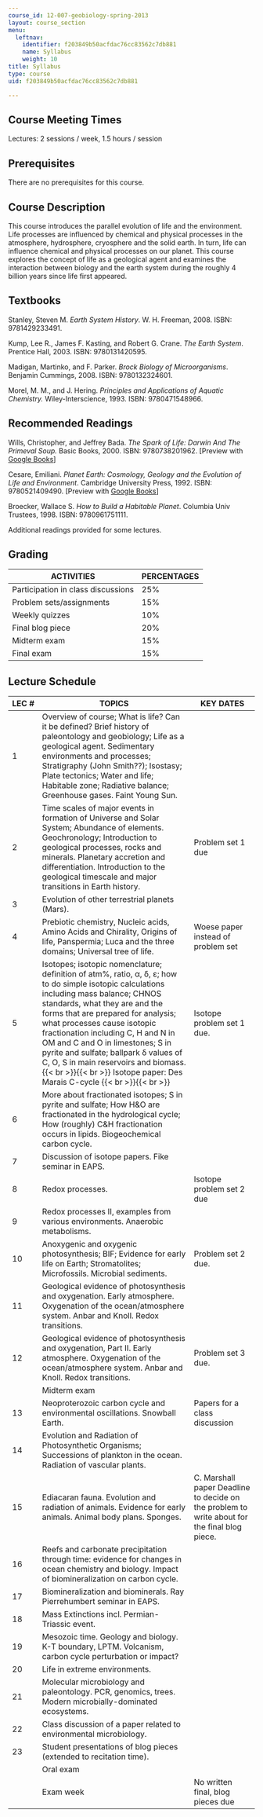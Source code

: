 ```yaml
---
course_id: 12-007-geobiology-spring-2013
layout: course_section
menu:
  leftnav:
    identifier: f203849b50acfdac76cc83562c7db881
    name: Syllabus
    weight: 10
title: Syllabus
type: course
uid: f203849b50acfdac76cc83562c7db881

---
```


Course Meeting Times
--------------------

Lectures: 2 sessions / week, 1.5 hours / session

Prerequisites
-------------

There are no prerequisites for this course.

Course Description
------------------

This course introduces the parallel evolution of life and the environment. Life processes are influenced by chemical and physical processes in the atmosphere, hydrosphere, cryosphere and the solid earth. In turn, life can influence chemical and physical processes on our planet. This course explores the concept of life as a geological agent and examines the interaction between biology and the earth system during the roughly 4 billion years since life first appeared.

Textbooks
---------

Stanley, Steven M. _Earth System History_. W. H. Freeman, 2008. ISBN: 9781429233491.

Kump, Lee R., James F. Kasting, and Robert G. Crane. _The Earth System_. Prentice Hall, 2003. ISBN: 9780131420595.

Madigan, Martinko, and F. Parker. _Brock Biology of Microorganisms_. Benjamin Cummings, 2008. ISBN: 9780132324601.

Morel, M. M., and J. Hering. _Principles and Applications of Aquatic Chemistry._ Wiley-Interscience, 1993. ISBN: 9780471548966.

Recommended Readings
--------------------

Wills, Christopher, and Jeffrey Bada. _The Spark of Life: Darwin And The Primeval Soup._ Basic Books, 2000. ISBN: 9780738201962. \[Preview with [Google Books](http://books.google.com/books?id=wqXhqLl5J50C&pg=PAfrontcover)\]

Cesare, Emiliani. _Planet Earth: Cosmology, Geology and the Evolution of Life and Environment_. Cambridge University Press, 1992. ISBN: 9780521409490. \[Preview with [Google Books](http://books.google.com/books?id=MfAGpVq8gpQC&pg=PAfrontcover)\]

Broecker, Wallace S. _How to Build a Habitable Planet_. Columbia Univ Trustees, 1998. ISBN: 9780961751111.

Additional readings provided for some lectures.

Grading
-------

| ACTIVITIES | PERCENTAGES |
| --- | --- |
| Participation in class discussions | 25% |
| Problem sets/assignments | 15% |
| Weekly quizzes | 10% |
| Final blog piece | 20% |
| Midterm exam | 15% |
| Final exam | 15% 

Lecture Schedule
----------------

| LEC # | TOPICS | KEY DATES |
| --- | --- | --- |
| 1 | Overview of course; What is life? Can it be defined? Brief history of paleontology and geobiology; Life as a geological agent. Sedimentary environments and processes; Stratigraphy (John Smith??); Isostasy; Plate tectonics; Water and life; Habitable zone; Radiative balance; Greenhouse gases. Faint Young Sun. | &nbsp; |
| 2 | Time scales of major events in formation of Universe and Solar System; Abundance of elements. Geochronology; Introduction to geological processes, rocks and minerals. Planetary accretion and differentiation. Introduction to the geological timescale and major transitions in Earth history. | Problem set 1 due |
| 3 | Evolution of other terrestrial planets (Mars). | &nbsp; |
| 4 | Prebiotic chemistry, Nucleic acids, Amino Acids and Chirality, Origins of life, Panspermia; Luca and the three domains; Universal tree of life. | Woese paper instead of problem set |
| 5 | Isotopes; isotopic nomenclature; definition of atm%, ratio, α, δ, ε; how to do simple isotopic calculations including mass balance; CHNOS standards, what they are and the forms that are prepared for analysis; what processes cause isotopic fractionation including C, H and N in OM and C and O in limestones; S in pyrite and sulfate; ballpark δ values of C, O, S in main reservoirs and biomass. {{< br >}}{{< br >}} Isotope paper: Des Marais C-cycle {{< br >}}{{< br >}}  | Isotope problem set 1 due. |
| 6 | More about fractionated isotopes; S in pyrite and sulfate; How H&O are fractionated in the hydrological cycle; How (roughly) C&H fractionation occurs in lipids. Biogeochemical carbon cycle. | &nbsp; |
| 7 | Discussion of isotope papers. Fike seminar in EAPS. | &nbsp; |
| 8 | Redox processes. | Isotope problem set 2 due |
| 9 | Redox processes II, examples from various environments. Anaerobic metabolisms. | &nbsp; |
| 10 | Anoxygenic and oxygenic photosynthesis; BIF; Evidence for early life on Earth; Stromatolites; Microfossils. Microbial sediments. | Problem set 2 due. |
| 11 | Geological evidence of photosynthesis and oxygenation. Early atmosphere. Oxygenation of the ocean/atmosphere system. Anbar and Knoll. Redox transitions. | &nbsp; |
| 12 | Geological evidence of photosynthesis and oxygenation, Part II. Early atmosphere. Oxygenation of the ocean/atmosphere system. Anbar and Knoll. Redox transitions. | Problem set 3 due. |
| &nbsp; | Midterm exam | &nbsp; |
| 13 | Neoproterozoic carbon cycle and environmental oscillations. Snowball Earth. | Papers for a class discussion |
| 14 | Evolution and Radiation of Photosynthetic Organisms; Successions of plankton in the ocean. Radiation of vascular plants. | &nbsp; |
| 15 | Ediacaran fauna. Evolution and radiation of animals. Evidence for early animals. Animal body plans. Sponges. | C. Marshall paper Deadline to decide on the problem to write about for the final blog piece. |
| 16 | Reefs and carbonate precipitation through time: evidence for changes in ocean chemistry and biology. Impact of biomineralization on carbon cycle. | &nbsp; |
| 17 | Biomineralization and biominerals. Ray Pierrehumbert seminar in EAPS. | &nbsp; |
| 18 | Mass Extinctions incl. Permian-Triassic event. | &nbsp; |
| 19 | Mesozoic time. Geology and biology. K-T boundary, LPTM. Volcanism, carbon cycle perturbation or impact? | &nbsp; |
| 20 | Life in extreme environments. | &nbsp; |
| 21 | Molecular microbiology and paleontology. PCR, genomics, trees. Modern microbially-dominated ecosystems. | &nbsp; |
| 22 | Class discussion of a paper related to environmental microbiology. | &nbsp; |
| 23 | Student presentations of blog pieces (extended to recitation time). | &nbsp; |
| &nbsp; | Oral exam | &nbsp; |
| &nbsp; | Exam week | No written final, blog pieces due